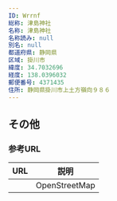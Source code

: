 ```yaml
---
ID: Wrrnf
総称: 津島神社
名称: 津島神社
名称読み: null
別名: null
都道府県: 静岡県
区域: 掛川市
緯度: 34.7032696
経度: 138.0396032
郵便番号: 4371435
住所: 静岡県掛川市上土方嶺向９８６
---
```


## その他

### 参考URL

| URL | 説明          |
| --- | ------------- |
|     | OpenStreetMap |
